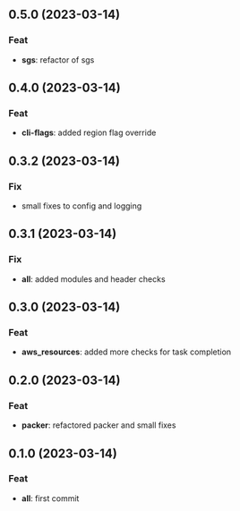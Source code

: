 ## 0.5.0 (2023-03-14)

### Feat

- **sgs**: refactor of sgs

## 0.4.0 (2023-03-14)

### Feat

- **cli-flags**: added region flag override

## 0.3.2 (2023-03-14)

### Fix

- small fixes to config and logging

## 0.3.1 (2023-03-14)

### Fix

- **all**: added modules and header checks

## 0.3.0 (2023-03-14)

### Feat

- **aws_resources**: added more checks for task completion

## 0.2.0 (2023-03-14)

### Feat

- **packer**: refactored packer and small fixes

## 0.1.0 (2023-03-14)

### Feat

- **all**: first commit
